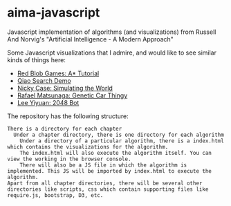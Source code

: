 # aima-javascript
Javascript implementation of algorithms (and visualizations) from Russell And Norvig's "Artificial Intelligence - A Modern Approach"

Some Javascript visualizations that I admire, and would like to see similar kinds of things here:

- [Red Blob Games: A* Tutorial](http://www.redblobgames.com/pathfinding/a-star/introduction.html)
- [Qiao Search Demo](https://qiao.github.io/PathFinding.js/visual/)
- [Nicky Case: Simulating the World](http://ncase.me/simulating/)
- [Rafael Matsunaga: Genetic Car Thingy](http://rednuht.org/genetic_cars_2/)
- [Lee Yiyuan: 2048 Bot](http://leeyiyuan.github.io/2048ai/)


The repository has the following structure:

    There is a directory for each chapter
      Under a chapter directory, there is one directory for each algorithm
        Under a directory of a particular algorithm, there is a index.html which contains the visualizations for the algorithm.
        The index.html will also execute the algorithm itself. You can view the working in the browser console.
        There will also be a JS file in which the algorithm is implemented. This JS will be imported by index.html to execute the algorithm.
    Apart from all chapter directories, there will be several other directories like scripts, css which contain supporting files like require.js, bootstrap, D3, etc.
